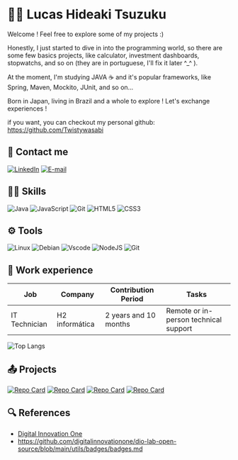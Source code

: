 <h1> 👨‍💻 Lucas Hideaki Tsuzuku</h1>

Welcome ! Feel free to explore some of my projects :)

Honestly, I just started to dive in into the programming world, so there are some few basics projects, like calculator, investment dashboards, stopwatchs, and so on (they are in portuguese, I'll fix it later ^_^ ).

At the moment, I'm studying JAVA ☕ and it's popular frameworks, like Spring, Maven, Mockito, JUnit, and so on...

Born in Japan, living in Brazil and a whole to explore ! Let's exchange experiences !

if you want, you can checkout my personal github:
https://github.com/Twistywasabi 

## 📩 Contact me
[![LinkedIn](https://img.shields.io/badge/LinkedIn-0077B5?style=for-the-badge&logo=linkedin&logoColor=white)](https://www.linkedin.com/in/lucas-hideaki-tsuzuku-m1cr0/)
[![E-mail](https://img.shields.io/badge/-Email-000?style=for-the-badge&logo=microsoft-outlook&logoColor=007BFF)](mailto:lucas-hideaki@hotmail.com)

## 🤹‍♀️ Skills

![Java](https://img.shields.io/badge/java-%23ED8B00.svg?style=for-the-badge&logo=openjdk&logoColor=white)
![JavaScript](https://img.shields.io/badge/JavaScript-F7DF1E?style=for-the-badge&logo=javascript&logoColor=black)
![Git](https://img.shields.io/badge/GIT-E44C30?style=for-the-badge&logo=git&logoColor=white)
![HTML5](https://img.shields.io/badge/HTML5-E34F26?style=for-the-badge&logo=html5&logoColor=white)
![CSS3](https://img.shields.io/badge/CSS3-1572B6?style=for-the-badge&logo=css3&logoColor=white)

## ⚙ Tools
![Linux](https://img.shields.io/badge/Linux-000?style=for-the-badge&logo=linux&logoColor=FCC624)
![Debian](https://img.shields.io/badge/Debian-D70A53?style=for-the-badge&logo=debian&logoColor=white)
![Vscode](https://img.shields.io/badge/Vscode-007ACC?style=for-the-badge&logo=visual-studio-code&logoColor=white)
![NodeJS](https://img.shields.io/badge/node.js-6DA55F?style=for-the-badge&logo=node.js&logoColor=white)
![Git](https://img.shields.io/badge/GIT-E44C30?style=for-the-badge&logo=git&logoColor=white)

## 💼 Work experience

| Job | Company | Contribution Period |Tasks|
|-------|---------|-----------------------|-------|
IT Technician | H2 informática|2 years and 10 months | Remote or in-person technical support |

![Top Langs](https://github-readme-stats-git-masterrstaa-rickstaa.vercel.app/api/top-langs/?username=Twistywasabi&bg_color=000&border_color=30A3DC&title_color=E94D5F&text_color=FFF)

## 📤 Projects

[![Repo Card](https://github-readme-stats.vercel.app/api/pin/?username=Twistywasabi&repo=Decodificador_texto_alura_ONE&bg_color=000&border_color=30A3DC&show_icons=true&icon_color=30A3DC&title_color=E94D5F&text_color=FFF)](https://github.com/Twistywasabi/Decodificador_texto_alura_ONE)
[![Repo Card](https://github-readme-stats.vercel.app/api/pin/?username=Twistywasabi&repo=projetoCalculadoraInvestimentos&bg_color=000&border_color=30A3DC&show_icons=true&icon_color=30A3DC&title_color=E94D5F&text_color=FFF)](https://github.com/Twistywasabi/projetoCalculadoraInvestimentos)
[![Repo Card](https://github-readme-stats.vercel.app/api/pin/?username=Twistywasabi&repo=santander-dev-week-2024&bg_color=000&border_color=30A3DC&show_icons=true&icon_color=30A3DC&title_color=E94D5F&text_color=FFF)](https://github.com/Twistywasabi/santander-dev-week-2024)
[![Repo Card](https://github-readme-stats.vercel.app/api/pin/?username=Twistywasabi&repo=alura_JAVA_CurrencyTranslation&bg_color=000&border_color=30A3DC&show_icons=true&icon_color=30A3DC&title_color=E94D5F&text_color=FFF)](https://github.com/Twistywasabi/alura_JAVA_CurrencyTranslation)


## 🔍 References
- [Digital Innovation One](https://www.dio.me/)
- https://github.com/digitalinnovationone/dio-lab-open-source/blob/main/utils/badges/badges.md
